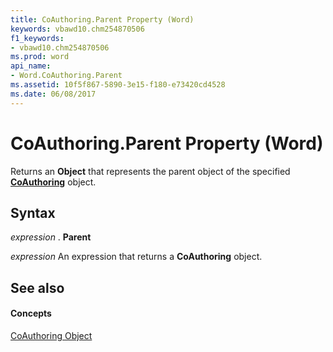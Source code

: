 ```yaml
---
title: CoAuthoring.Parent Property (Word)
keywords: vbawd10.chm254870506
f1_keywords:
- vbawd10.chm254870506
ms.prod: word
api_name:
- Word.CoAuthoring.Parent
ms.assetid: 10f5f867-5890-3e15-f180-e73420cd4528
ms.date: 06/08/2017
---
```



# CoAuthoring.Parent Property (Word)

Returns an **Object** that represents the parent object of the specified **[CoAuthoring](coauthoring-object-word.md)** object.


## Syntax

 _expression_ . **Parent**

 _expression_ An expression that returns a **CoAuthoring** object.


## See also


#### Concepts


[CoAuthoring Object](coauthoring-object-word.md)

